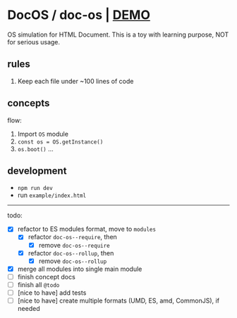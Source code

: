 # DocOS / doc-os | [DEMO](https://farishan.github.io/doc-os/)

OS simulation for HTML Document. This is a toy with learning purpose, NOT for serious usage.

## rules

1. Keep each file under ~100 lines of code

## concepts
flow:

1. Import `OS` module
  1. `const os = OS.getInstance()`
  2. `os.boot()`
  ...

## development

- `npm run dev`
- run `example/index.html`

---

todo:

- [x] refactor to ES modules format, move to `modules`
  - [x] refactor `doc-os--require`, then
    - [x] remove `doc-os--require`
  - [x] refactor `doc-os--rollup`, then
    - [x] remove `doc-os--rollup`
- [x] merge all modules into single main module
- [ ] finish concept docs
- [ ] finish all `@todo`
- [ ] [nice to have] add tests
- [ ] [nice to have] create multiple formats (UMD, ES, amd, CommonJS), if needed